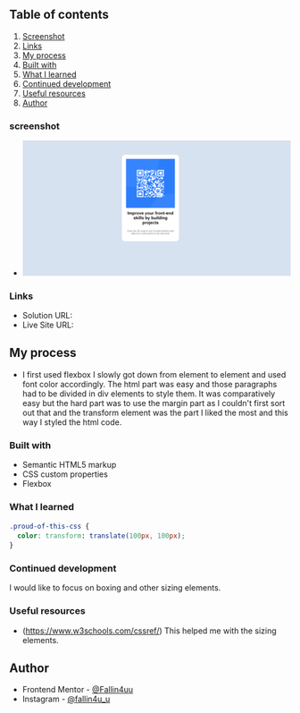 ## Table of contents
 
1) [Screenshot](#screenshot)
2) [Links](#links)
3) [My process](#my-process)
4) [Built with](#built-with)
5) [What I learned](#what-i-learned)
6) [Continued development](#continued-development)
7) [Useful resources](#useful-resources)
8) [Author](#author)

### screenshot

- ![My_Screenshot](https://github.com/Fallin4uu/QR-code/blob/main/QR-code/screenshot.jpg?raw=true)


### Links

- Solution URL: 
- Live Site URL: 

## My process
- I first used flexbox I slowly got down from element to element and used font color accordingly. The html part was easy and those paragraphs had to be divided in div elements to style them. It was comparatively easy but the hard part was to use the margin part as I couldn't first sort out that and the transform element was the part I liked the most and this way I styled the html code.

### Built with

- Semantic HTML5 markup
- CSS custom properties
- Flexbox

### What I learned

```css
.proud-of-this-css {
  color: transform: translate(100px, 100px);
}
```

### Continued development

I would like to focus on boxing and other sizing elements.

### Useful resources

- (https://www.w3schools.com/cssref/) This helped me with the sizing elements.

## Author

- Frontend Mentor - [@Fallin4uu](https://www.https://www.frontendmentor.io/profile/Fallin4uu)
- Instagram - [@fallin4u_u](https://instagram.com/fallin4u_u?igshid=YmMyMTA2M2Y=)
